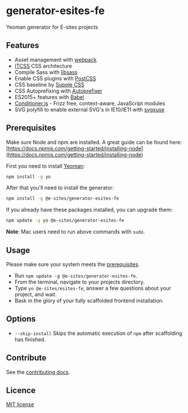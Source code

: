 # generator-esites-fe

Yeoman generator for E-sites projects

## Features

- Asset management with [webpack](https://webpack.js.org/)
- [ITCSS](https://www.creativebloq.com/web-design/manage-large-css-projects-itcss-101517528) CSS architecture
- Compile Sass with [libsass](http://libsass.org)
- Enable CSS plugins with [PostCSS](http://postcss.org/)
- CSS baseline by [Supple CSS](https://github.com/supple-css/supple)
- CSS Autoprefixing with [Autoprefixer](https://github.com/postcss/autoprefixer)
- ES2015+ features with [Babel](https://babeljs.io)
- [Conditioner.js](https://github.com/rikschennink/conditioner) - Frizz free, context-aware, JavaScript modules
- SVG polyfill to enable external SVG's in IE10/IE11 with [svgxuse](https://github.com/Keyamoon/svgxuse)

## Prerequisites

Make sure Node and npm are installed. A great guide can be found here: [https://docs.npmjs.com/getting-started/installing-node](https://docs.npmjs.com/getting-started/installing-node)

First you need to install [Yeoman](http://yeoman.io/):

```bash
npm install -g yo
```

After that you'll need to install the generator:

```bash
npm install -g @e-sites/generator-esites-fe
```

If you already have these packages installed, you can upgrade them:

```bash
npm update -g yo @e-sites/generator-esites-fe
```

**Note**: Mac users need to run above commands with `sudo`.

## Usage

Please make sure your system meets the [prerequisites](#prerequisites).

- Run `npm update -g @e-sites/generator-esites-fe`.
- From the terminal, navigate to your projects directory.
- Type `yo @e-sites/esites-fe`, answer a few questions about your project, and wait.
- Bask in the glory of your fully scaffolded frontend installation.

## Options

- `--skip-install`
  Skips the automatic execution of `npm` after scaffolding has finished.

## Contribute

See the [contributing docs](contributing.md).

## Licence

[MIT license](LICENSE)

